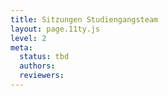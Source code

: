 ```yaml
---
title: Sitzungen Studiengangsteam
layout: page.11ty.js
level: 2
meta:
  status: tbd
  authors: 
  reviewers: 
---
```

